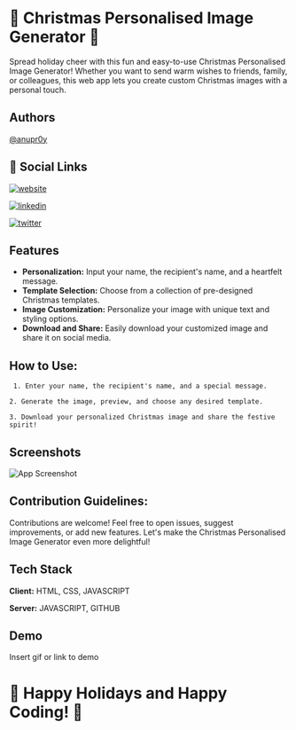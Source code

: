 
# 🎄 Christmas Personalised Image Generator 🎄

Spread holiday cheer with this fun and easy-to-use Christmas Personalised Image Generator! Whether you want to send warm wishes to friends, family, or colleagues, this web app lets you create custom Christmas images with a personal touch.


## Authors

 [@anupr0y](https://www.github.com/anupr0y)


## 🔗 Social Links
[![website](https://img.shields.io/badge/website-000?style=for-the-badge&logo=ko-fi&logoColor=white)](https://royaltechacademy.com)

[![linkedin](https://img.shields.io/badge/linkedin-0A66C2?style=for-the-badge&logo=linkedin&logoColor=white)](https://www.linkedin.com/in/anupr0y/)

[![twitter](https://img.shields.io/badge/twitter-1DA1F2?style=for-the-badge&logo=twitter&logoColor=white)](https://twitter.com/@anupr0y)


## Features

- **Personalization:** Input your name, the recipient's name, and a heartfelt message.
- **Template Selection:** Choose from a collection of pre-designed Christmas templates.
- **Image Customization:** Personalize your image with unique text and styling options.
- **Download and Share:** Easily download your customized image and share it on social media.


## How to Use:

     1. Enter your name, the recipient's name, and a special message.
    
    2. Generate the image, preview, and choose any desired template.

    3. Download your personalized Christmas image and share the festive spirit!


## Screenshots

![App Screenshot](https://via.placeholder.com/468x300?text=App+Screenshot+Here)

## Contribution Guidelines:

Contributions are welcome! Feel free to open issues, suggest improvements, or add new features. Let's make the Christmas Personalised Image Generator even more delightful!


## Tech Stack

**Client:** HTML, CSS, JAVASCRIPT

**Server:** JAVASCRIPT, GITHUB 


## Demo

Insert gif or link to demo


# 🎅 Happy Holidays and Happy Coding! 🎁
